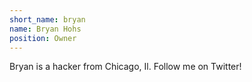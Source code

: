 ```yaml
---
short_name: bryan 
name: Bryan Hohs 
position: Owner 
---
```


Bryan is a hacker from Chicago, Il. Follow me on Twitter!
